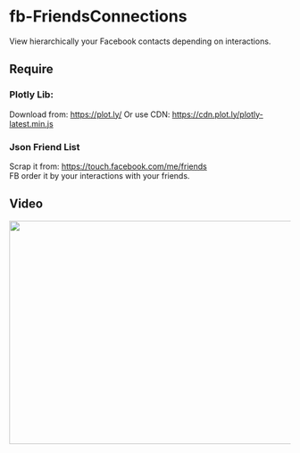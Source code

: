 # fb-FriendsConnections

View hierarchically your Facebook contacts depending on interactions.

## Require

### Plotly Lib: <br>
Download from: https://plot.ly/
Or use CDN: https://cdn.plot.ly/plotly-latest.min.js

### Json Friend List
Scrap it from: https://touch.facebook.com/me/friends 
<br>
FB order it by your interactions with your friends.

## Video

<a href="https://vimeo.com/201847502"><img src="https://t8xheq.bn1302.livefilestore.com/y3mfLp_hfvk_2MQLdQg8fUY3qP4E0tWcXH9C4V-aknhTzPzp3g4vzwfDt7E6djROfA3FtM1lrAEAlhyBEgiaI8UsRY7zS-L0sUbGaBcsVrFK51jaddEgSERNhq5iaK9c7bMcVPFzoxunLJLywHNMbPANljoO1SNmBfQftzB2KMwEEM/Immagine.jpg" align="left" height="400" width="560" ></a>


